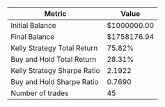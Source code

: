 | Metric | Value |
| --- | --- |
| Initial Balance | $1000000.00 |
| Final Balance | $1758176.94 |
| Kelly Strategy Total Return | 75.82% |
| Buy and Hold Total Return | 28.31% |
| Kelly Strategy Sharpe Ratio | 2.1922 |
| Buy and Hold Sharpe Ratio | 0.7690 |
| Number of trades | 45 |
